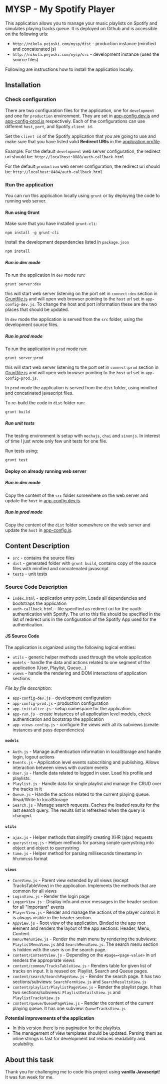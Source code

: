 # MYSP - My Spotify Player

This application allows you to manage your music playlists on Spotify and simulates playing tracks queue.
It is deployed on Github and is accessible on the following urls:
  * `http://nikola.pejoski.com/mysp/dist` - production instance (minified and concatenated js)
  * `http://nikola.pejoski.com/mysp/src` - development instance (uses the source files)
  
Following are instructions how to install the application locally.
## Installation

### Check configuration

There are two configuration files for the application, one for `development` and one for `production` environment.
They are set in [app-config.dev.js](src/javascript/app-config-dev.js) and [app-config-prod.js](src/javascript/app-config-prod.js) respectively.
Each of the configurations can use different `host`, `port`, and Spotify `client id`.

Set the `client id` of the Spotify application that you are going to use and make sure that you have listed 
valid **Redirect URIs** in the [application profile](https://developer.spotify.com/my-applications/).

Example:
For the default `development` web server configuration, the redirect uri should be:
`http://localhost:8888/auth-callback.html`

For the default `production` web server configuration, the redirect uri should be:
`http://localhost:8484/auth-callback.html`

### Run the application

You can run this application locally using `grunt` or by deploying the code to running web server.

#### Run using Grunt

Make sure that you have installed `grunt-cli`:
```shell
npm install -g grunt-cli
```

Install the development dependencies listed in `package.json`
```shell
npm install
```
##### Run in dev mode
To run the application in `dev` mode run:
```shell
grunt server:dev
```
this will start web server listening on the port set in `connect:dev` section in [Gruntfile.js](Gruntfile.js)
and will open web browser pointing to the `host` url set in `app-config-dev.js`.
To change the host and port information these are the two places that should be updated.

In `dev` mode the application is served from the `src` folder, using the development source files.

##### Run in prod mode
To run the application in `prod` mode run:
```shell
grunt server:prod
```
this will start web server listening to the port set in `connect:prod` section in [Gruntfile.js](Gruntfile.js)
and will open web browser pointing to the `host` url set in `app-config-prod.js`.

In `prod` mode the application is served from the `dist` folder, using minified and concatinated javascript files.

To re-build the code in `dist` folder run:
```shell
grunt build
```

##### Run unit tests
The testing environment is setup with `mochajs`, `chai` and `sinonjs`.
In interest of time I just wrote only few unit tests for one file.

Run tests using:
```shell
grunt test
```

#### Deploy on already running web server

##### Run in dev mode
Copy the content of the `src` folder somewhere on the web server and update the `host` in
[app-config.dev.js](src/javascript/app-config-dev.js).

##### Run in prod mode
Copy the content of the `dist` folder somewhere on the web server and update the `host` in
[app-config.js](dist/javascript/app-config.js).

## Content Description

* `src` - contains the source files
* `dist` - generated folder with `grunt build`, contains copy of the source files with minified and concatenated javascript
* `tests` - unit tests

### Source Code Description

* `index.html` - application entry point. Loads all dependencies and bootstraps the application
* `auth-callback.html` - file specified as redirect uri for the oauth authentication with Spotify. 
    The uri to this file should be specified in the list of redirect uris in the configuration of the Spotify App used for the authentication.

#### JS Source Code

The application is organized using the following logical entities:

* `utils` - generic helper methods used through the whole application
* `models` - handle the data and actions related to one segment of the application (User, Playlist, Queue...)
* `views` - handle the rendering and DOM interactions of application sections

*File by file description:*

* `app-config-dev.js` - development configuration
* `app-config-prod.js` - production configuration
* `app-initialize.js` - setup namespace for the application
* `app-run.js` - create instances of all application level models, check authentication and bootstrap the application
* `app-views-config.js` - configure the views with all its subviews (create instances and pass dependencies)

#### `models`
* `Auth.js` - Manage authentication information in localStorage and handle login, logout actions
* `Events.js` - Application level events subscribing and publishing. Allows interaction between views with custom events
* `User.js` - Handle data related to logged in user. Load his profile and playlists.
* `Playlist.js` - Handle data for single playlist and manage the CRUD over the tracks in it
* `Queue.js` - Handle the actions related to the current playing queue. Read/Write to localStorage
* `Search.js` - Manage search requests. Caches the loaded results for the last search query. 
The results list is refreshed when the query is changed.

#### `utils`
* `ajax.js` - Helper methods that simplify creating XHR (ajax) requests
* `querystring.js` - Helper methods for parsing simple querystring into object and object to querystring
* `time.js` - Helper method for parsing milliseconds timestamp in hh:mm:ss format

#### `views`
* `CoreView.js` - Parent view extended by all views (except TracksTableView) in the application. Implements the methods that are common for all views
* `LoginView.js` - Render the login page
* `LoggerView.js` - Display info and error messages in the header section for all "important" events
* `PlayerView.js` - Render and manage the actions of the player control. It is always visible in the header section.
* `AppView.js` - Root view of the application. Binded to the app root element and renders the layout of the app sections: Header, Menu, Content.
* `menu/MenuView.js` - Render the main menu by rendering the subviews: `PlaylistMenuView.js` and `SearchMenuView.js`. The search menu section is hidden with the user is on the search page.
* `content/ContentView.js` - Depending on the `#page=<page-value>` in url renders the appropriate views
* `content/common/TracksTableView.js` - Renders table for given list of tracks on input. It is reused on: Playlist, Search and Queue pages.
* `content/search/SearchPageView.js` - Render the search page. It has two sections/subviews: `SearchFormView.js` and `SearchResultsView.js`
* `content/playlist/PlaylistPageView.js` - Render the playlist page. It has two sections/subviews: `PlaylistDetailsView.js` and `PlaylistTracksView.js`
* `content/queue/QueuePageView.js` - Render the content of the current playing queue. It has one subview: `QueueTracksView.js`

**Potential improvements of the application**
* In this version there is no pagination for the playlists.
* The management of view templates should be updated. Parsing them as inline strings is fast for development but reduces readability and scalability.

## About this task
Thank you for challenging me to code this project using **vanilla Javascript**! It was fun week for me.
